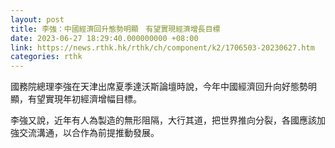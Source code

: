 ```yaml
---
layout: post
title: 李強：中國經濟回升態勢明顯　有望實現經濟增長目標
date: 2023-06-27 18:29:40.000000000 +08:00
link: https://news.rthk.hk/rthk/ch/component/k2/1706503-20230627.htm
categories: rthk
---
```


國務院總理李強在天津出席夏季達沃斯論壇時說，今年中國經濟回升向好態勢明顯，有望實現年初經濟增幅目標。

李強又說，近年有人為製造的無形阻隔，大行其道，把世界推向分裂，各國應該加強交流溝通，以合作為前提推動發展。
